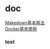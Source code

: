 # doc
[Makedown基本用法](https://github.com/wlgliu/doc/blob/master/Markdown%E5%9F%BA%E6%9C%AC%E8%AF%AD%E6%B3%95.md)</br>
[Docker基本使用](https://github.com/wlgliu/doc/blob/master/Docker%E5%9F%BA%E6%9C%AC%E4%BD%BF%E7%94%A8.md)
<h3 style="color='#fa7d3c'">test</h3>
